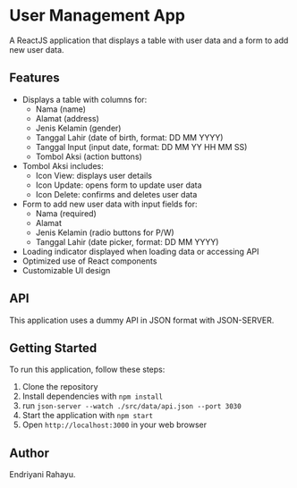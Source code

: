 # User Management App

A ReactJS application that displays a table with user data and a form to add new user data.

## Features

- Displays a table with columns for:
  - Nama (name)
  - Alamat (address)
  - Jenis Kelamin (gender)
  - Tanggal Lahir (date of birth, format: DD MM YYYY)
  - Tanggal Input (input date, format: DD MM YY HH MM SS)
  - Tombol Aksi (action buttons)
- Tombol Aksi includes:
  - Icon View: displays user details
  - Icon Update: opens form to update user data
  - Icon Delete: confirms and deletes user data
- Form to add new user data with input fields for:
  - Nama (required)
  - Alamat
  - Jenis Kelamin (radio buttons for P/W)
  - Tanggal Lahir (date picker, format: DD MM YYYY)
- Loading indicator displayed when loading data or accessing API
- Optimized use of React components
- Customizable UI design

## API

This application uses a dummy API in JSON format with JSON-SERVER.

## Getting Started

To run this application, follow these steps:

1. Clone the repository
2. Install dependencies with `npm install`
3. run `json-server --watch ./src/data/api.json --port 3030`
4. Start the application with `npm start`
5. Open `http://localhost:3000` in your web browser

## Author

Endriyani Rahayu.
